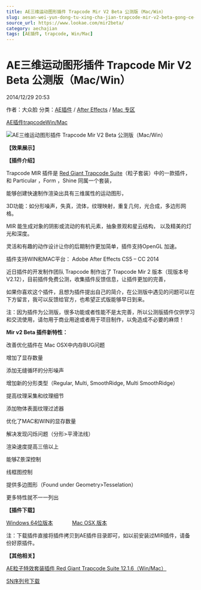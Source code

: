 ```yaml
---
title: AE三维运动图形插件 Trapcode Mir V2 Beta 公测版（Mac/Win）
slug: aesan-wei-yun-dong-tu-xing-cha-jian-trapcode-mir-v2-beta-gong-ce-ban-mac-win
source_url: https://www.lookae.com/mir2beta/
category: aechajian
tags: [AE插件, trapcode, Win/Mac]
---
```

# AE三维运动图形插件 Trapcode Mir V2 Beta 公测版（Mac/Win）

2014/12/29 20:53

作者：大众脸
分类：[AE插件](https://www.lookae.com/after-effects/aechajian/) / [After Effects](https://www.lookae.com/after-effects/) / [Mac 专区](https://www.lookae.com/mac-osx/)

[AE插件](https://www.lookae.com/tag/ae%e6%8f%92%e4%bb%b6/)[trapcode](https://www.lookae.com/tag/trapcode/)[Win/Mac](https://www.lookae.com/tag/winmac/)

![AE三维运动图形插件 Trapcode Mir V2 Beta 公测版（Mac/Win）](https://www.lookae.com/wp-content/uploads/2014/12/TRAPCODE-MIR-.jpg "AE三维运动图形插件 Trapcode Mir V2 Beta 公测版（Mac/Win）-LookAE.com")

**【效果展示】**

**【插件介绍】**

Trapcode MIR 插件是 [Red Giant Trapcode Suite](https://www.lookae.com/trapcode1216/ "详细阅读 AE粒子特效套装插件 Red Giant Trapcode Suite 12.1.6（Win/Mac）")（粒子套装）中的一款插件，和 Particular ，Form ，Shine 同属一个套装，

能够创建快速制作渲染出具有三维属性的运动图形，

3D功能：如分形噪声，失真，流体，纹理映射，重复几何，光合成，多边形网格。

MIR 能生成对象的阴影或流动的有机元素，抽象景观和星云结构， 以及精美的灯光和深度。

灵活和有趣的动作设计让你的后期制作更加简单，插件支持OpenGL 加速。

插件支持WIN和MAC平台： Adobe After Effects CS5 – CC 2014

近日插件的开发制作团队 Trapcode 制作出了 Trapcode Mir 2 版本（现版本号 V2.12），目前插件免费公测，收集插件反馈信息，让插件更加的完善，

如果你喜欢这个插件，且想为插件提出自己的简介，在公测版中遇见的问题可以在下方留言，我可以反馈给官方，也希望正式版能够早日到来。

注：因为插件为公测版，很多功能或者性能不是太完善，所以公测版插件仅供学习和交流使用，请勿用于商业用途或者用于项目制作，以免造成不必要的麻烦！

**Mir v2 Beta 插件新特性：**

改善优化插件在 Mac OSX中内存BUG问题

增加了显存数量

添加无缝循环的分形噪声

增加新的分形类型（Regular, Multi, SmoothRidge, Multi SmoothRidge）

提高纹理采集和纹理细节

添加物体表面纹理过滤器

优化了MAC和WIN的显存数量

解决发现闪烁问题（分形>平滑法线）

渲染速度提高三倍以上

能够Z景深控制

线框图控制

提供多边图形（Found under Geometry>Tesselation）

更多特性就不一一列出

**【插件下载】**

[Windows 64位版本](https://pan.baidu.com/s/1hq3nakO)             [Mac OSX 版本](https://pan.baidu.com/s/1c0AMLSc)

注：下载插件直接将插件拷贝到AE插件目录即可，如以前安装过MIR插件，请备份好原插件。

**【其他相关】**

[AE粒子特效套装插件 Red Giant Trapcode Suite 12.1.6（Win/Mac）](https://www.lookae.com/trapcode1216/)

[SN序列号下载](https://www.400gb.com/file/26701927)
